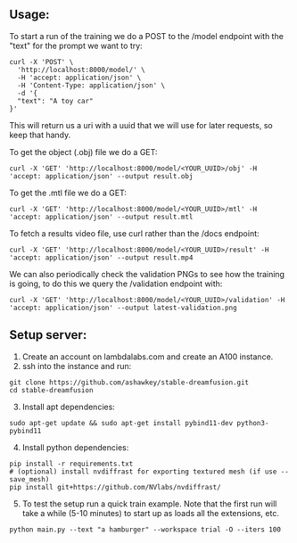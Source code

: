 ## Usage:

To start a run of the training we do a POST to the /model endpoint with the "text" for the prompt we want to try:
```
curl -X 'POST' \
  'http://localhost:8000/model/' \
  -H 'accept: application/json' \
  -H 'Content-Type: application/json' \
  -d '{
  "text": "A toy car"
}'
```
This will return us a uri with a uuid that we will use for later requests, so keep that handy.

To get the object (.obj) file we do a GET:
```
curl -X 'GET' 'http://localhost:8000/model/<YOUR_UUID>/obj' -H 'accept: application/json' --output result.obj
```

To get the .mtl file we do a GET:
```
curl -X 'GET' 'http://localhost:8000/model/<YOUR_UUID>/mtl' -H 'accept: application/json' --output result.mtl
```

To fetch a results video file, use curl rather than the /docs endpoint:
```
curl -X 'GET' 'http://localhost:8000/model/<YOUR_UUID>/result' -H 'accept: application/json' --output result.mp4
```

We can also periodically check the validation PNGs to see how the training is going, to do this we query the /validation endpoint with:
```
curl -X 'GET' 'http://localhost:8000/model/<YOUR_UUID>/validation' -H 'accept: application/json' --output latest-validation.png
```

## Setup server:

1. Create an account on lambdalabs.com and create an A100 instance. 
2. ssh into the instance and run:
```
git clone https://github.com/ashawkey/stable-dreamfusion.git
cd stable-dreamfusion
``` 
3. Install apt dependencies:
```
sudo apt-get update && sudo apt-get install pybind11-dev python3-pybind11
```
4. Install python dependencies:
```
pip install -r requirements.txt
# (optional) install nvdiffrast for exporting textured mesh (if use --save_mesh)
pip install git+https://github.com/NVlabs/nvdiffrast/
```
5. To test the setup run a quick train example. Note that the first run will take a while (5-10 minutes) to start up as loads all the extensions, etc.
```
python main.py --text "a hamburger" --workspace trial -O --iters 100
```